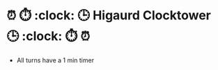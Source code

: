 # :alarm_clock: :stopwatch: :clock: :clock3: Higaurd Clocktower :clock3: :clock: :stopwatch: :alarm_clock:
- All turns have a 1 min timer